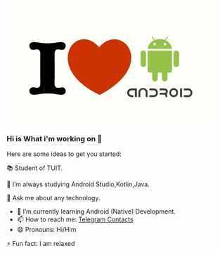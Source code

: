 
![Screenshot](my_img.png)


### Hi is What i'm working on 👋

Here are some ideas to get you started:

📚 Student of TUIT.

🌱 I’m always studying Android Studio,Kotlin,Java.

💬 Ask me about any technology.
- 🌱 I’m currently learning Android (Native) Development.
- 📫 How to reach me: [Telegram Contacts](https://t.me/IslomjonAbdusaitov)
- 😄 Pronouns: Hi/Him

⚡ Fun fact: I am relaxed

